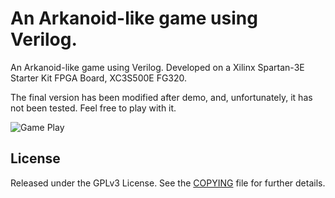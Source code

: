 An Arkanoid-like game using Verilog.
====================================

An Arkanoid-like game using Verilog.
Developed on a Xilinx Spartan-3E Starter Kit FPGA Board, XC3S500E FG320.

The final version has been modified after demo, and, unfortunately, it has not been tested.
Feel free to play with it.

![Game Play](https://github.com/shaform/ArkanoidOnVerilog/blob/master/game-play.gif)

License
-------

Released under the GPLv3 License.  See the [COPYING][copying] file for further details.

[copying]: https://github.com/shaform/ArkanoidOnVerilog/blob/master/COPYING
